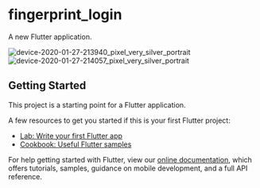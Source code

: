# fingerprint_login

A new Flutter application.


![device-2020-01-27-213940_pixel_very_silver_portrait](https://user-images.githubusercontent.com/4372065/76675229-2b7cd300-65dd-11ea-8476-ef2a41ac5caf.png)
![device-2020-01-27-214057_pixel_very_silver_portrait](https://user-images.githubusercontent.com/4372065/76675230-2d469680-65dd-11ea-8489-80f12176fdaa.png)


## Getting Started

This project is a starting point for a Flutter application.

A few resources to get you started if this is your first Flutter project:

- [Lab: Write your first Flutter app](https://flutter.dev/docs/get-started/codelab)
- [Cookbook: Useful Flutter samples](https://flutter.dev/docs/cookbook)

For help getting started with Flutter, view our
[online documentation](https://flutter.dev/docs), which offers tutorials,
samples, guidance on mobile development, and a full API reference.
